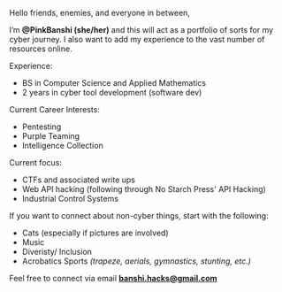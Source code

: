 Hello friends, enemies, and everyone in between,

I’m **@PinkBanshi (she/her)** and this will act as a portfolio of sorts for my cyber journey. I also want to add my experience to the vast number of resources online.

Experience:
- BS in Computer Science and Applied Mathematics
- 2 years in cyber tool development (software dev)

Current Career Interests:
- Pentesting
- Purple Teaming
- Intelligence Collection

Current focus:
- CTFs and associated write ups
- Web API hacking (following through No Starch Press' API Hacking)
- Industrial Control Systems

If you want to connect about non-cyber things, start with the following:
- Cats (especially if pictures are involved)
- Music 
- Diveristy/ Inclusion
- Acrobatics Sports *(trapeze, aerials, gymnastics, stunting, etc.)*

Feel free to connect via email **banshi.hacks@gmail.com**
